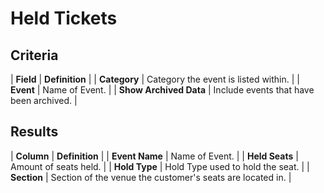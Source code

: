 # Held Tickets

## Criteria

| **Field** | **Definition** |
| **Category** | Category the event is listed within. |
| **Event** | Name of Event. |
| **Show Archived Data** | Include events that have been archived. |

## Results

| **Column** | **Definition** |
| **Event Name** | Name of Event. |
| **Held Seats** | Amount of seats held. |
| **Hold Type** | Hold Type used to hold the seat. |
| **Section** | Section of the venue the customer's seats are located in. |

